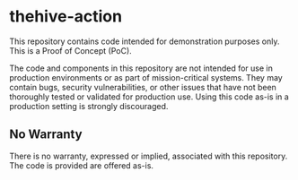 # thehive-action

This repository contains code intended for demonstration purposes only. This is a Proof of Concept (PoC). 

The code and components in this repository are not intended for use in production environments or as part of mission-critical systems. They may contain bugs, security vulnerabilities, or other issues that have not been thoroughly tested or validated for production use. Using this code as-is in a production setting is strongly discouraged.

## No Warranty
There is no warranty, expressed or implied, associated with this repository. The code is provided are offered as-is.

